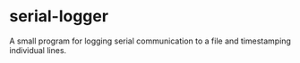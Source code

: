 # serial-logger

A small program for logging serial communication to a file and timestamping individual lines.


